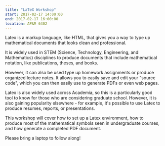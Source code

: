 ```yaml
---
title: "LaTeX Workshop"
start: 2017-02-17 14:00:00
end: 2017-02-17 16:00:00
location: AP&M 6402
---
```

Latex is a markup language, like HTML, that gives you a way to type up
mathematical documents that looks clean and professional.

It is widely used in STEM (Science, Technology, Engineering, and
Mathematics) disciplines to produce documents that include
mathematical notation, like publications, theses, and books.

However, it can also be used type up homework assignments or produce
organized lecture notes. It allows you to easily save and edit your
"source code", which you can then easily use to generate PDFs or even
web pages.

Latex is also widely used across Academia, so this is a particularly
good tool to know for those who are considering graduate school.
However, it is also gaining popularity elsewhere - for example, it's
possible to use Latex to produce resumes, reports, or presentations.

This workshop will cover how to set up a Latex environment, how to
produce most of the mathematical symbols seen in undergraduate
courses, and how generate a completed PDF document.

Please bring a laptop to follow along!
